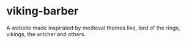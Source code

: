 # viking-barber
A website made inspirated by medieval themes like, lord of the rings, vikings, the witcher and others.
